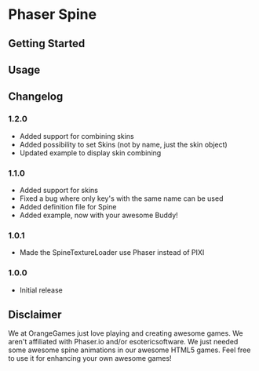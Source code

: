 Phaser Spine
============

Getting Started
---------------

Usage
-----

Changelog
---------
### 1.2.0
* Added support for combining skins
* Added possibility to set Skins (not by name, just the skin object)
* Updated example to display skin combining

### 1.1.0
* Added support for skins
* Fixed a bug where only key's with the same name can be used
* Added definition file for Spine
* Added example, now with your awesome Buddy!

### 1.0.1
* Made the SpineTextureLoader use Phaser instead of PIXI

### 1.0.0
* Initial release

Disclaimer
----------
We at OrangeGames just love playing and creating
awesome games. We aren't affiliated with Phaser.io and/or esotericsoftware. We just needed some awesome spine animations in our awesome HTML5 games. Feel free to use it for enhancing your own awesome games!